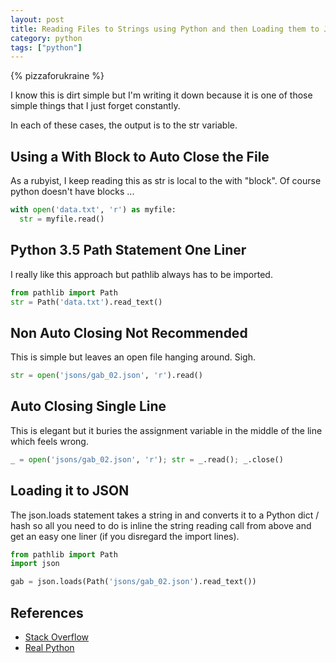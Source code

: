 ```yaml
---
layout: post
title: Reading Files to Strings using Python and then Loading them to JSON
category: python
tags: ["python"]
---
```

{% pizzaforukraine  %}

I know this is dirt simple but I'm writing it down because it is one of those simple things that I just forget constantly.  

In each of these cases, the output is to the str variable.

## Using a With Block to Auto Close the File

As a rubyist, I keep reading this as str is local to the with "block". Of course python doesn't have blocks ...

```python
with open('data.txt', 'r') as myfile:
  str = myfile.read()
```

## Python 3.5 Path Statement One Liner 

I really like this approach but pathlib always has to be imported.

```python
from pathlib import Path
str = Path('data.txt').read_text()
```

## Non Auto Closing Not Recommended

This is simple but leaves an open file hanging around.  Sigh.

```python
str = open('jsons/gab_02.json', 'r').read()
```

## Auto Closing Single Line

This is elegant but it buries the assignment variable in the middle of the line which feels wrong.

```python
_ = open('jsons/gab_02.json', 'r'); str = _.read(); _.close()
```

## Loading it to JSON

The json.loads statement takes a string in and converts it to a Python dict / hash so all you need to do is inline the string reading call from above and get an easy one liner (if you disregard the import lines).

```python
from pathlib import Path
import json

gab = json.loads(Path('jsons/gab_02.json').read_text())
```

## References

* [Stack Overflow](https://stackoverflow.com/questions/8369219/how-to-read-a-text-file-into-a-string-variable-and-strip-newlines)
* [Real Python](https://realpython.com/python-json/)
